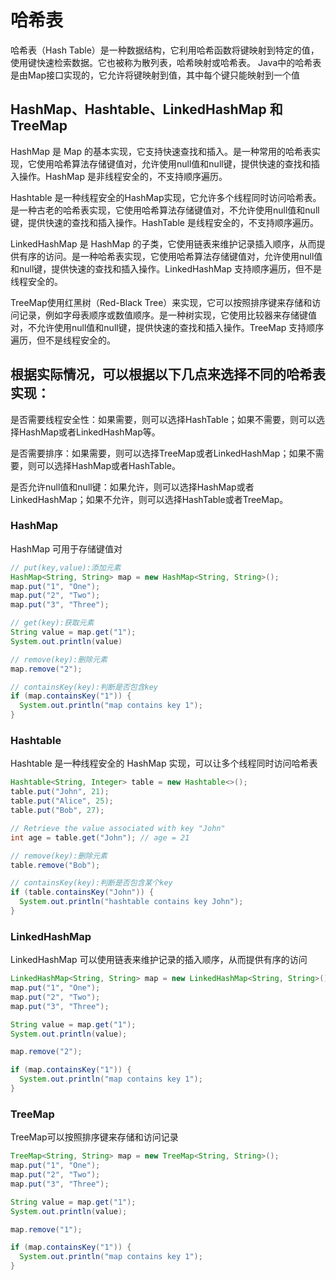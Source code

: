 # 哈希表

哈希表（Hash Table）是一种数据结构，它利用哈希函数将键映射到特定的值，使用键快速检索数据。它也被称为散列表，哈希映射或哈希表。 Java中的哈希表是由Map接口实现的，它允许将键映射到值，其中每个键只能映射到一个值

## HashMap、Hashtable、LinkedHashMap 和 TreeMap

HashMap 是 Map 的基本实现，它支持快速查找和插入。是一种常用的哈希表实现，它使用哈希算法存储键值对，允许使用null值和null键，提供快速的查找和插入操作。HashMap 是非线程安全的，不支持顺序遍历。

Hashtable 是一种线程安全的HashMap实现，它允许多个线程同时访问哈希表。是一种古老的哈希表实现，它使用哈希算法存储键值对，不允许使用null值和null键，提供快速的查找和插入操作。HashTable 是线程安全的，不支持顺序遍历。

LinkedHashMap 是 HashMap 的子类，它使用链表来维护记录插入顺序，从而提供有序的访问。是一种哈希表实现，它使用哈希算法存储键值对，允许使用null值和null键，提供快速的查找和插入操作。LinkedHashMap 支持顺序遍历，但不是线程安全的。

TreeMap使用红黑树（Red-Black Tree）来实现，它可以按照排序键来存储和访问记录，例如字母表顺序或数值顺序。是一种树实现，它使用比较器来存储键值对，不允许使用null值和null键，提供快速的查找和插入操作。TreeMap 支持顺序遍历，但不是线程安全的。

## 根据实际情况，可以根据以下几点来选择不同的哈希表实现：

是否需要线程安全性：如果需要，则可以选择HashTable；如果不需要，则可以选择HashMap或者LinkedHashMap等。

是否需要排序：如果需要，则可以选择TreeMap或者LinkedHashMap；如果不需要，则可以选择HashMap或者HashTable。

是否允许null值和null键：如果允许，则可以选择HashMap或者LinkedHashMap；如果不允许，则可以选择HashTable或者TreeMap。

### HashMap

HashMap 可用于存储键值对

```java
// put(key,value):添加元素
HashMap<String, String> map = new HashMap<String, String>(); 
map.put("1", "One"); 
map.put("2", "Two"); 
map.put("3", "Three");

// get(key):获取元素
String value = map.get("1"); 
System.out.println(value)

// remove(key):删除元素
map.remove("2");

// containsKey(key):判断是否包含key
if (map.containsKey("1")) { 
  System.out.println("map contains key 1"); 
}
```

### Hashtable

Hashtable 是一种线程安全的 HashMap 实现，可以让多个线程同时访问哈希表

```java
Hashtable<String, Integer> table = new Hashtable<>();
table.put("John", 21);
table.put("Alice", 25);
table.put("Bob", 27);

// Retrieve the value associated with key "John"
int age = table.get("John"); // age = 21

// remove(key):删除元素
table.remove("Bob");

// containsKey(key):判断是否包含某个key
if (table.containsKey("John")) { 
  System.out.println("hashtable contains key John"); 
}
```

### LinkedHashMap

LinkedHashMap 可以使用链表来维护记录的插入顺序，从而提供有序的访问

```java
LinkedHashMap<String, String> map = new LinkedHashMap<String, String>(); 
map.put("1", "One"); 
map.put("2", "Two"); 
map.put("3", "Three");

String value = map.get("1"); 
System.out.println(value); 

map.remove("2");

if (map.containsKey("1")) { 
  System.out.println("map contains key 1"); 
}
```

### TreeMap

TreeMap可以按照排序键来存储和访问记录

```java
TreeMap<String, String> map = new TreeMap<String, String>(); 
map.put("1", "One"); 
map.put("2", "Two"); 
map.put("3", "Three");

String value = map.get("1"); 
System.out.println(value); 

map.remove("1");

if (map.containsKey("1")) { 
  System.out.println("map contains key 1"); 
}
```
